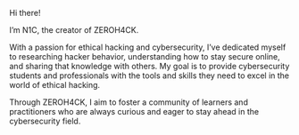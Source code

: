 
Hi there!

I’m N1C, the creator of ZEROH4CK. 

With a passion for ethical hacking and cybersecurity, I’ve dedicated myself to researching hacker behavior, understanding how to stay secure online, and sharing that knowledge with others. My goal is to provide cybersecurity students and professionals with the tools and skills they need to excel in the world of ethical hacking.

Through ZEROH4CK, I aim to foster a community of learners and practitioners who are always curious and eager to stay ahead in the cybersecurity field.


